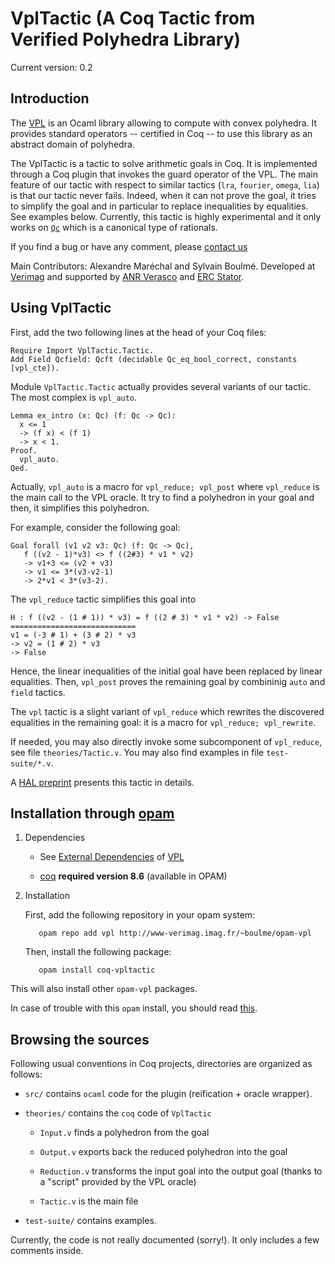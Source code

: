 # VplTactic (A Coq Tactic from Verified Polyhedra Library)

Current version: 0.2

## Introduction

The [VPL](https://github.com/VERIMAG-Polyhedra/VPL) is an Ocaml
library allowing to compute with convex polyhedra.  It provides
standard operators -- certified in Coq -- to use this library as an
abstract domain of polyhedra.

The VplTactic is a tactic to solve arithmetic goals in Coq.  It is
implemented through a Coq plugin that invokes the guard operator of
the VPL.  The main feature of our tactic with respect to similar
tactics (`lra`, `fourier`, `omega`, `lia`) is that our tactic never
fails. Indeed, when it can not prove the goal, it tries to simplify
the goal and in particular to replace inequalities by equalities. See
examples below. Currently, this tactic is highly experimental and it only works on
[`Qc`](https://coq.inria.fr/library/Coq.QArith.Qcanon.html)
which is a canonical type of rationals.

If you find a bug or have any comment, please
[contact us](mailto:verimag-polyhedra-developers@univ-grenoble-alpes.fr)

Main Contributors: Alexandre Maréchal and Sylvain Boulmé.
Developed at [Verimag](http://www-verimag.imag.fr/)
and supported by [ANR Verasco](http://verasco.imag.fr/)
and [ERC Stator](http://stator.imag.fr/).

## Using VplTactic

First, add the two following lines at the head of your Coq files:

    Require Import VplTactic.Tactic.
    Add Field Qcfield: Qcft (decidable Qc_eq_bool_correct, constants [vpl_cte]).

Module `VplTactic.Tactic` actually provides several variants of our tactic.
The most complex is `vpl_auto`.

    Lemma ex_intro (x: Qc) (f: Qc -> Qc):
      x <= 1
      -> (f x) < (f 1)
      -> x < 1.
    Proof.
      vpl_auto.
    Qed.

Actually, `vpl_auto` is a macro for `vpl_reduce; vpl_post` where `vpl_reduce`
is the main call to the VPL oracle. It try to find a polyhedron in
your goal and then, it simplifies this polyhedron.

For example, consider the following goal:

    Goal forall (v1 v2 v3: Qc) (f: Qc -> Qc),
       f ((v2 - 1)*v3) <> f ((2#3) * v1 * v2)
       -> v1+3 <= (v2 + v3)
       -> v1 <= 3*(v3-v2-1)
       -> 2*v1 < 3*(v3-2).

The `vpl_reduce` tactic simplifies this goal into

    H : f ((v2 - (1 # 1)) * v3) = f ((2 # 3) * v1 * v2) -> False
    ============================
    v1 = (-3 # 1) + (3 # 2) * v3
    -> v2 = (1 # 2) * v3
    -> False

Hence, the linear inequalities of the initial goal have been replaced
by linear equalities.  Then, `vpl_post` proves the remaining goal by
combininig `auto` and `field` tactics.

The `vpl` tactic is a slight variant of `vpl_reduce` which rewrites
the discovered equalities in the remaining goal: it is a macro for
`vpl_reduce; vpl_rewrite`.

If needed, you may also directly invoke some subcomponent of
`vpl_reduce`, see file `theories/Tactic.v`.  You may also find
examples in file `test-suite/*.v`.

A [HAL preprint](https://hal.archives-ouvertes.fr/hal-01505598) presents this tactic in details.


## Installation through [opam](https://opam.ocaml.org/)

1. Dependencies

   * See [External Dependencies](https://github.com/VERIMAG-Polyhedra/VPL/blob/master/README.md#installation)
   of [VPL](https://github.com/VERIMAG-Polyhedra/VPL)

   * [coq](https://coq.inria.fr/)
        __required version 8.6__
       (available in OPAM)

2. Installation

   First, add the following repository in your opam system:

          opam repo add vpl http://www-verimag.imag.fr/~boulme/opam-vpl

   Then, install the following package:

          opam install coq-vpltactic

  This will also install other `opam-vpl` packages.

In case of trouble with this `opam` install, you should read
[this](https://github.com/VERIMAG-Polyhedra/opam-vpl/blob/master/README.md#using-the-vpl-on-a-vagrantvirtualbox-virtual-machine).

## Browsing the sources

Following usual conventions in Coq projects, directories are organized as follows:

* `src/` contains `ocaml` code for the plugin (reification + oracle wrapper).

* `theories/` contains the `coq` code of `VplTactic`

   - `Input.v` finds a polyhedron from the goal

   - `Output.v` exports back the reduced polyhedron into the goal

   - `Reduction.v` transforms the input goal into the output goal (thanks to a "script" provided by the VPL oracle)

   - `Tactic.v` is the main file

* `test-suite/` contains examples.

Currently, the code is not really documented (sorry!). It only includes a few comments inside.

